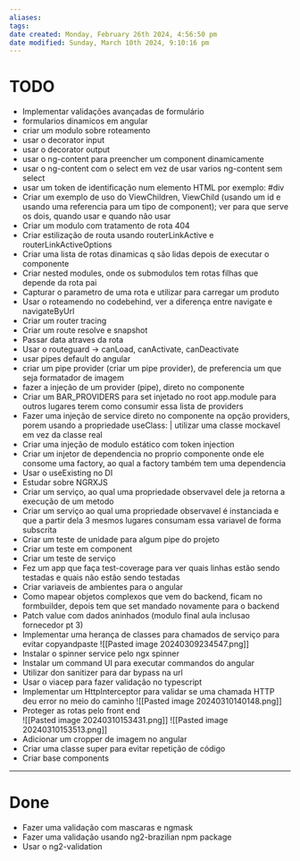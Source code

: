 ```yaml
---
aliases: 
tags: 
date created: Monday, February 26th 2024, 4:56:50 pm
date modified: Sunday, March 10th 2024, 9:10:16 pm
---
```


# TODO

- Implementar validações avançadas de formulário
- formularios dinamicos em angular
- criar um modulo sobre roteamento
- usar o decorator input
- usar o decorator output
- usar o ng-content para preencher um component dinamicamente
- usar o ng-content com o select em vez de usar varios ng-content sem select
- usar um token de identificação num elemento HTML por exemplo: #div
- Criar um exemplo de uso do ViewChildren, ViewChild (usando um id e usando uma referencia para um tipo de component); ver para que serve os dois, quando usar e quando não usar
- Criar um modulo com tratamento de rota 404
- Criar estilização de routa usando routerLinkActive e routerLinkActiveOptions
- Criar uma lista de rotas dinamicas q são lidas depois de executar o componente
- Criar nested modules, onde os submodulos tem rotas filhas que depende da rota pai
- Capturar o parametro de uma rota e utilizar para carregar um produto
- Usar o roteamendo no codebehind, ver a diferença entre navigate e navigateByUrl
- Criar um router tracing
- Criar um route resolve e snapshot
- Passar data atraves da rota
- Usar o routeguard -> canLoad, canActivate, canDeactivate
- usar pipes default do angular
- criar um pipe provider (criar um pipe provider), de preferencia um que seja formatador de imagem
- fazer a injeção de um provider (pipe), direto no componente
- Criar um BAR_PROVIDERS para set injetado no root app.module para outros lugares terem como consumir essa lista de providers
- Fazer uma injeção de service direto no componente na opção providers, porem usando a propriedade useClass: | utilizar uma classe mockavel em vez da classe real
- Criar uma injeção de modulo estático com token injection
- Criar um injetor de dependencia no proprio componente onde ele consome uma factory, ao qual a factory também tem uma dependencia
- Usar o useExisting no DI
- Estudar sobre NGRXJS
- Criar um serviço, ao qual uma propriedade observavel dele ja retorna a execução de um metodo
- Criar um serviço ao qual uma propriedade observavel é instanciada e que a partir dela 3 mesmos lugares consumam essa variavel de forma subscrita
- Criar um teste de unidade para algum pipe do projeto
- Criar um teste em component
- Criar um teste de serviço
- Fez um app que faça test-coverage para ver quais linhas estão sendo testadas e quais não estão sendo testadas
- Criar variaveis de ambientes para o angular
- Como mapear objetos complexos que vem do backend, ficam no formbuilder, depois tem que set mandado novamente para o backend
- Patch value com dados aninhados (modulo final aula inclusao fornecedor pt 3)
- Implementar uma herança de classes para chamados de serviço para evitar copyandpaste                   ![[Pasted image 20240309234547.png]]
- Instalar o spinner service pelo ngx spinner
- Instalar um command UI para executar commandos do angular
- Utilizar don sanitizer para dar bypass na url
- Usar o viacep para fazer validação no typescript
- Implementar um HttpInterceptor para validar se uma chamada HTTP deu error no meio do caminho ![[Pasted image 20240310140148.png]]
- Proteger as rotas pelo front end             
  ![[Pasted image 20240310153431.png]]
  ![[Pasted image 20240310153513.png]]
- Adicionar um cropper de imagem no angular
- Criar uma classe super para evitar repetição de código
- Criar base components
  
---

# Done

- Fazer uma validação com mascaras e ngmask
- Fazer uma validação usando ng2-brazilian npm package
- Usar o ng2-validation

